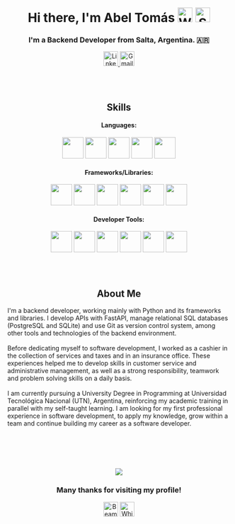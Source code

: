 <!-- BANNER HERE -->

<!-- HEADER -->
<h1 align="center">
  Hi there, I'm Abel Tomás 
  <span>
    <img src="https://raw.githubusercontent.com/Tarikul-Islam-Anik/Animated-Fluent-Emojis/master/Emojis/Hand%20gestures/Waving%20Hand%20Light%20Skin%20Tone.png" alt="Waving Hand Light Skin Tone" width="33" height="33"/>
    <img src="https://raw.githubusercontent.com/Tarikul-Islam-Anik/Animated-Fluent-Emojis/master/Emojis/Smilies/Smiling%20Face.png" alt="Smiling Face" width="33" height="33"/>
  </span>
</h1>

<h3 align="center">I'm a Backend Developer from Salta, Argentina. 🇦🇷</h3>

<!-- Social media -->
<div id="Contact Badges" align="center">
  <a href="https://www.linkedin.com/in/abel-tomas-romero/">
    <img alt="Linkedin Badge" src="https://img.shields.io/badge/LinkedIn-steelblue?style=for-the-badge&logo=linkedin&logoColor=white&logoSize=auto" height="33">
  </a>
  <a href="mailto:abeltomasr98@gmail.com">
    <img alt="Gmail Badge" src="https://img.shields.io/badge/Gmail-orangered?style=for-the-badge&logo=gmail&logoColor=white&logoSize=auto" height="33">
  </a>
  <!--  
  <a href="#">
    <img alt="Portfolio Badge" src="https://img.shields.io/badge/Portfolio-dimgray?style=for-the-badge&logo=astro&logoColor=white&logoSize=auto" height="40">
  </a>
  -->
</div>


<br><br>


<!-- Projects Section
<h2 align="center">My projects</h2>
<div align="center">
  <a href="https://github.com/Tomu98/Expense-Tracker-API">
    <img src="https://github-readme-stats.vercel.app/api/pin/?username=Tomu98&repo=Expense-Tracker-API&show_icons=true&theme=shadow_red" alt="Expense Tracker API repo"/>
  </a>
  <a href="https://github.com/Tomu98/GitHub-User-Activity">
    <img src="https://github-readme-stats.vercel.app/api/pin/?username=Tomu98&repo=GitHub-User-Activity&show_icons=true&theme=shadow_red" alt="GitHub User Activity repo"/>
  </a>
</div>



<br><br> -->


<!-- Skills section -->
<h2 align="center">Skills</h2>

<!-- Languages -->
<h4 align="center">Languages:</h4>
<p align="center">
  <img src="https://skillicons.dev/icons?i=py" height="48"/>
  <img src="https://skillicons.dev/icons?i=postgres" height="48"/>
  <img src="https://skillicons.dev/icons?i=sqlite" height="48"/>
  <img src="https://skillicons.dev/icons?i=html" height="48"/>
  <img src="https://skillicons.dev/icons?i=css" height="48"/>
</p>

<!-- Frameworks/Libraries -->
<h4 align="center">Frameworks/Libraries:</h4>
<p align="center">
  <img src="https://skillicons.dev/icons?i=fastapi" height="48"/>
  <img src="https://cdn.jsdelivr.net/gh/devicons/devicon/icons/sqlalchemy/sqlalchemy-original.svg" height="48"/>
  <img src="https://cdn.jsdelivr.net/gh/devicons/devicon/icons/pytest/pytest-original.svg" height="48"/>
  <img src="https://cdn.jsdelivr.net/gh/devicons/devicon/icons/pandas/pandas-original.svg" height="48"/>
  <img src="https://cdn.jsdelivr.net/gh/devicons/devicon/icons/numpy/numpy-original.svg" height="48"/>
  <img src="https://cdn.jsdelivr.net/gh/devicons/devicon@latest/icons/matplotlib/matplotlib-original.svg" height="48"/>
</p>

<!-- Developer Tools -->
<h4 align="center">Developer Tools:</h4>
<p align="center">
  <img src="https://skillicons.dev/icons?i=git" height="48"/>
  <img src="https://skillicons.dev/icons?i=github" height="48"/>
  <img src="https://skillicons.dev/icons?i=bash" height="48"/>
  <img src="https://skillicons.dev/icons?i=linux" height="48"/>
  <img src="https://skillicons.dev/icons?i=docker" height="48"/>
  <img src="https://cdn.jsdelivr.net/gh/devicons/devicon/icons/jira/jira-original.svg" height="48"/>
</p>


<br><br>


<!-- AboutMe section-->
<h2 align="center">About Me</h2>

<p align="left">
  I'm a backend developer, working mainly with Python and its frameworks and libraries. I develop APIs with FastAPI, manage relational SQL databases (PostgreSQL and SQLite) and use Git as version control system, among other tools and technologies of the backend environment.
  <br><br>
  Before dedicating myself to software development, I worked as a cashier in the collection of services and taxes and in an insurance office. These experiences helped me to develop skills in customer service and administrative management, as well as a strong responsibility, teamwork and problem solving skills on a daily basis.
  <br><br>
  I am currently pursuing a University Degree in Programming at Universidad Tecnológica Nacional (UTN), Argentina, reinforcing my academic training in parallel with my self-taught learning. I am looking for my first professional experience in software development, to apply my knowledge, grow within a team and continue building my career as a software developer.
</p>

<br>

<!--
<h3 align="center">Some of my social media: </h3>
<div id="Social Badges" align="center">
  <a href="https://www.instagram.com/abeltomas98/">
    <img alt="Instagram Badge" src="https://img.shields.io/badge/@abeltomas98-mediumpurple?style=for-the-badge&logo=instagram&logoColor=white&logoSize=auto" height="33">
  </a>
  <a href="https://x.com/Tomu98_">
    <img alt="X Badge" src="https://img.shields.io/badge/@Tomu98__-black?style=for-the-badge&logo=x&logoColor=white&logoSize=auto" height="33">
  </a>
</div>
-->

<br><br>


<!-- END -->
<div align="center">
  <img height="auto" src="https://64.media.tumblr.com/0a846b579e5039fdcf3e28838100392a/tumblr_ptxcbfg1Ah1v6bs4yo9_r1_540.gif"/>
</div>

<h3 align="center">Many thanks for visiting my profile!</h3>
<div align="center">
  <span>
    <img src="https://raw.githubusercontent.com/Tarikul-Islam-Anik/Animated-Fluent-Emojis/master/Emojis/Smilies/Beaming%20Face%20with%20Smiling%20Eyes.png" alt="Beaming Face with Smiling Eyes" width="33" height="33"/>
    <img src="https://raw.githubusercontent.com/Tarikul-Islam-Anik/Animated-Fluent-Emojis/master/Emojis/Smilies/White%20Heart.png" alt="White Heart" width="33" height="33"/>
</span>
</div>

